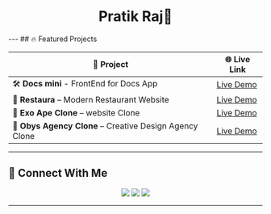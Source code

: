 <h1 align="center" style="font-weight: bold;">Pratik Raj👋</h1>
---
## 🔥 Featured Projects

| 🚀 Project | 🌐 Live Link |
|-----------|-------------|
| 🛠️ **Docs mini** - FrontEnd for Docs App | [Live Demo](https://docs-mini-front-end.vercel.app/) |
| 🍴 **Restaura** – Modern Restaurant Website | [Live Demo](https://restaura-pratik.vercel.app/) |
| 🌌 **Exo Ape Clone** –  website Clone  | [Live Demo](https://exo-ape-pratik.vercel.app/) |
| 🖤 **Obys Agency Clone** – Creative Design Agency Clone | [Live Demo](https://obys-agency-pratik.vercel.app/) |

---


## 🤝 Connect With Me

<p align="center">
  <a href="mailto:pratik20gb@gmail.com"><img src="https://img.shields.io/badge/Gmail-FF0000?style=for-the-badge&logo=gmail&logoColor=black" /></a>
  <a href="https://linkedin.com/in/pratiktwt"><img src="https://img.shields.io/badge/LinkedIn-FF0000?style=for-the-badge&logo=linkedin&logoColor=black" /></a>
  <a href="https://twitter.com/pratik_solderet"><img src="https://img.shields.io/badge/Twitter-FF0000?style=for-the-badge&logo=twitter&logoColor=black" /></a>
</p>

---


